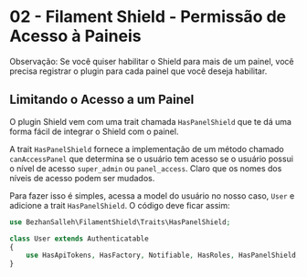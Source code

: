 # 02 - Filament Shield - Permissão de Acesso à Paineis

Observação: Se você quiser habilitar o Shield para mais de um painel, você precisa registrar o plugin para cada painel que você deseja habilitar.

## Limitando o Acesso a um Painel

O plugin Shield vem com uma trait chamada `HasPanelShield` que te dá uma forma fácil de integrar o Shield com o painel.

A trait `HasPanelShield` fornece a implementação de um método chamado `canAccessPanel` que determina se o usuário tem acesso se o usuário possui o nível de acesso `super_admin` ou `panel_access`. Claro que os nomes dos níveis de acesso podem ser mudados.

Para fazer isso é simples, acessa a model do usuário no nosso caso, `User` e adicione a trait `HasPanelShield`. O código deve ficar assim:

```php
use BezhanSalleh\FilamentShield\Traits\HasPanelShield;

class User extends Authenticatable
{
    use HasApiTokens, HasFactory, Notifiable, HasRoles, HasPanelShield;
}
```

